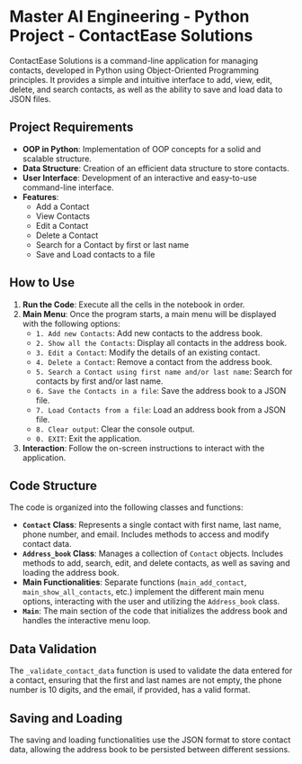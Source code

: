 # Master AI Engineering - Python Project - ContactEase Solutions


ContactEase Solutions is a command-line application for managing contacts, developed in Python using Object-Oriented Programming principles. It provides a simple and intuitive interface to add, view, edit, delete, and search contacts, as well as the ability to save and load data to JSON files.

## Project Requirements

- **OOP in Python**: Implementation of OOP concepts for a solid and scalable structure.
- **Data Structure**: Creation of an efficient data structure to store contacts.
- **User Interface**: Development of an interactive and easy-to-use command-line interface.
- **Features**:
    - Add a Contact
    - View Contacts
    - Edit a Contact
    - Delete a Contact
    - Search for a Contact by first or last name
    - Save and Load contacts to a file

## How to Use

1.  **Run the Code**: Execute all the cells in the notebook in order.
2.  **Main Menu**: Once the program starts, a main menu will be displayed with the following options:
    -   `1. Add new Contacts`: Add new contacts to the address book.
    -   `2. Show all the Contacts`: Display all contacts in the address book.
    -   `3. Edit a Contact`: Modify the details of an existing contact.
    -   `4. Delete a Contact`: Remove a contact from the address book.
    -   `5. Search a Contact using first name and/or last name`: Search for contacts by first and/or last name.
    -   `6. Save the Contacts in a file`: Save the address book to a JSON file.
    -   `7. Load Contacts from a file`: Load an address book from a JSON file.
    -   `8. Clear output`: Clear the console output.
    -   `0. EXIT`: Exit the application.
3.  **Interaction**: Follow the on-screen instructions to interact with the application.

## Code Structure

The code is organized into the following classes and functions:

-   **`Contact` Class**: Represents a single contact with first name, last name, phone number, and email. Includes methods to access and modify contact data.
-   **`Address_book` Class**: Manages a collection of `Contact` objects. Includes methods to add, search, edit, and delete contacts, as well as saving and loading the address book.
-   **Main Functionalities**: Separate functions (`main_add_contact`, `main_show_all_contacts`, etc.) implement the different main menu options, interacting with the user and utilizing the `Address_book` class.
-   **`Main`**: The main section of the code that initializes the address book and handles the interactive menu loop.

## Data Validation

The `_validate_contact_data` function is used to validate the data entered for a contact, ensuring that the first and last names are not empty, the phone number is 10 digits, and the email, if provided, has a valid format.

## Saving and Loading

The saving and loading functionalities use the JSON format to store contact data, allowing the address book to be persisted between different sessions.
